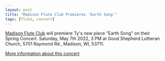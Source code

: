 ```yaml
---
layout: post
title: "Madison Flute Club Premieres 'Earth Song'"
tags: [flute, concert]
---
```


[Madison Flute Club](https://madisonfluteclub.org/) will premiere Ty's new piece "Earth Song" on their Spring Concert.
Saturday, May 7th 2022, 3 PM at Good Shepherd Lutheran Church, 5701 Raymond Rd., Madison, WI, 53711.

[More information about this concert](https://madisonfluteclub.org/event/madison-flute-club-spring-concert/)
